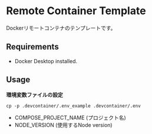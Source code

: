 
# Remote Container Template

Dockerリモートコンテナのテンプレートです。

## Requirements
- Docker Desktop installed.

## Usage

**環境変数ファイルの設定**

    cp -p .devcontainer/.env_example .devcontainer/.env

- COMPOSE_PROJECT_NAME (プロジェクト名)
- NODE_VERSION (使用するNode version)
